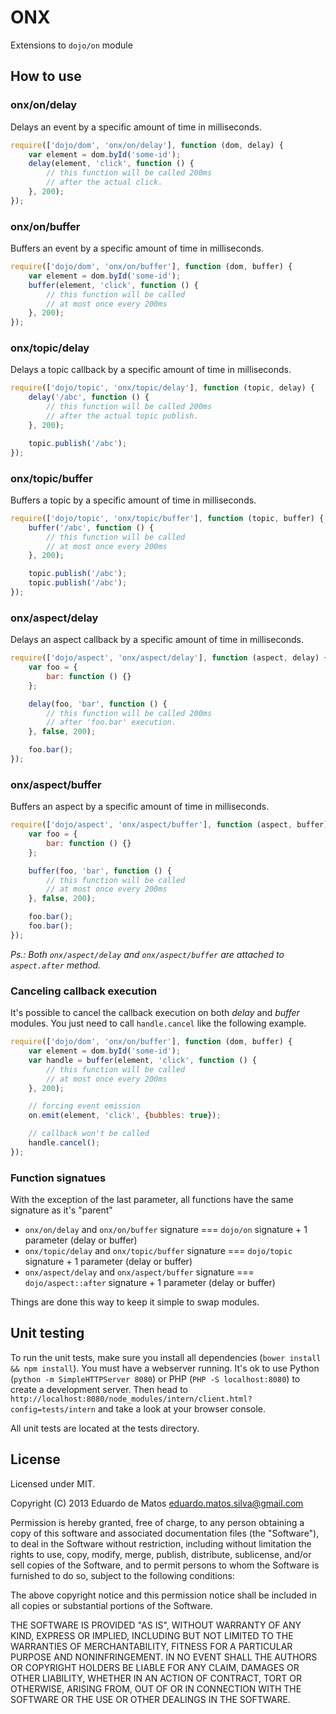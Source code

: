 # ONX
Extensions to `dojo/on` module

## How to use

### onx/on/delay
Delays an event by a specific amount of time in milliseconds.

```javascript   
require(['dojo/dom', 'onx/on/delay'], function (dom, delay) {
    var element = dom.byId('some-id');
    delay(element, 'click', function () {
        // this function will be called 200ms
        // after the actual click.
    }, 200);
});
```

### onx/on/buffer
Buffers an event by a specific amount of time in milliseconds.

```javascript
require(['dojo/dom', 'onx/on/buffer'], function (dom, buffer) {
    var element = dom.byId('some-id');
    buffer(element, 'click', function () {
        // this function will be called
        // at most once every 200ms
    }, 200);
});
```

### onx/topic/delay
Delays a topic callback by a specific amount of time in milliseconds.

```javascript
require(['dojo/topic', 'onx/topic/delay'], function (topic, delay) {
    delay('/abc', function () {
        // this function will be called 200ms
        // after the actual topic publish.
    }, 200);

    topic.publish('/abc');
});
```

### onx/topic/buffer
Buffers a topic by a specific amount of time in milliseconds.

```javascript
require(['dojo/topic', 'onx/topic/buffer'], function (topic, buffer) {
    buffer('/abc', function () {
        // this function will be called
        // at most once every 200ms
    }, 200);

    topic.publish('/abc');
    topic.publish('/abc');
});
```

### onx/aspect/delay
Delays an aspect callback by a specific amount of time in milliseconds.

```javascript
require(['dojo/aspect', 'onx/aspect/delay'], function (aspect, delay) {
    var foo = {
        bar: function () {}
    };

    delay(foo, 'bar', function () {
        // this function will be called 200ms
        // after 'foo.bar' execution.
    }, false, 200);

    foo.bar();
});
```

### onx/aspect/buffer
Buffers an aspect by a specific amount of time in milliseconds.

```javascript
require(['dojo/aspect', 'onx/aspect/buffer'], function (aspect, buffer) {
    var foo = {
        bar: function () {}
    };

    buffer(foo, 'bar', function () {
        // this function will be called
        // at most once every 200ms
    }, false, 200);

    foo.bar();
    foo.bar();
});
```

_Ps.: Both `onx/aspect/delay` and `onx/aspect/buffer` are attached to `aspect.after` method._

### Canceling callback execution
It's possible to cancel the callback execution on both _delay_ and _buffer_ modules.
You just need to call `handle.cancel` like the following example.

```javascript
require(['dojo/dom', 'onx/on/buffer'], function (dom, buffer) {
    var element = dom.byId('some-id');
    var handle = buffer(element, 'click', function () {
        // this function will be called
        // at most once every 200ms
    }, 200);

    // forcing event emission
    on.emit(element, 'click', {bubbles: true});

    // callback won't be called
    handle.cancel();
});
```

### Function signatues
With the exception of the last parameter, all functions have the same signature as it's "parent"

* `onx/on/delay` and `onx/on/buffer` signature === `dojo/on` signature + 1 parameter (delay or buffer)
* `onx/topic/delay` and `onx/topic/buffer` signature === `dojo/topic` signature + 1 parameter (delay or buffer)
* `onx/aspect/delay` and `onx/aspect/buffer` signature === `dojo/aspect::after` signature + 1 parameter (delay or buffer)

Things are done this way to keep it simple to swap modules.

## Unit testing
To run the unit tests, make sure you install all dependencies (`bower install && npm install`).
You must have a webserver running. It's ok to use Python (`python -m SimpleHTTPServer 8080`) or PHP (`PHP -S localhost:8080`) to create a development server. Then head to `http://localhost:8080/node_modules/intern/client.html?config=tests/intern` and take a look at your browser console.

All unit tests are located at the tests directory.

## License
Licensed under MIT.

Copyright (C) 2013 Eduardo de Matos eduardo.matos.silva@gmail.com

Permission is hereby granted, free of charge, to any person obtaining a copy of this software and associated documentation files (the "Software"), to deal in the Software without restriction, including without limitation the rights to use, copy, modify, merge, publish, distribute, sublicense, and/or sell copies of the Software, and to permit persons to whom the Software is furnished to do so, subject to the following conditions:

The above copyright notice and this permission notice shall be included in all copies or substantial portions of the Software.

THE SOFTWARE IS PROVIDED "AS IS", WITHOUT WARRANTY OF ANY KIND, EXPRESS OR IMPLIED, INCLUDING BUT NOT LIMITED TO THE WARRANTIES OF MERCHANTABILITY, FITNESS FOR A PARTICULAR PURPOSE AND NONINFRINGEMENT. IN NO EVENT SHALL THE AUTHORS OR COPYRIGHT HOLDERS BE LIABLE FOR ANY CLAIM, DAMAGES OR OTHER LIABILITY, WHETHER IN AN ACTION OF CONTRACT, TORT OR OTHERWISE, ARISING FROM, OUT OF OR IN CONNECTION WITH THE SOFTWARE OR THE USE OR OTHER DEALINGS IN THE SOFTWARE.
